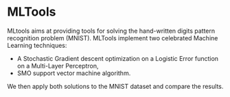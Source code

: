 MLTools
======================

MLtools aims at providing tools for solving the hand-written digits pattern recognition problem (MNIST). MLTools implement two celebrated Machine Learning techniques:

- A Stochastic Gradient descent optimization on a Logistic Error function on a Multi-Layer Perceptron, 
- SMO support vector machine algorithm. 

We then apply both solutions to the MNIST dataset and compare the results.
